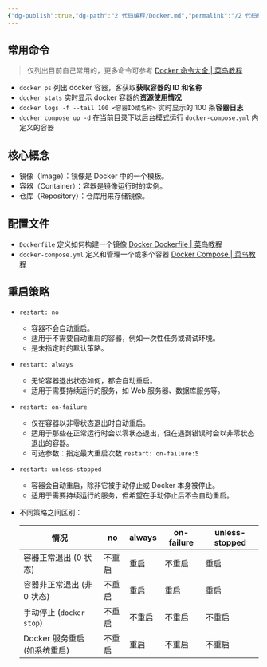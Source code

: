 ```yaml
---
{"dg-publish":true,"dg-path":"2 代码编程/Docker.md","permalink":"/2 代码编程/Docker/","created":"2024-12-01","updated":"2025-05-10"}
---
```



## 常用命令

> 仅列出目前自己常用的，更多命令可参考 [Docker 命令大全 \| 菜鸟教程](https://www.runoob.com/docker/docker-command-manual.html)

- `docker ps` 列出 docker 容器，客获取**获取容器的 ID 和名称**
- `docker stats` 实时显示 docker 容器的**资源使用情况**
- `docker logs -f --tail 100 <容器ID或名称>` 实时显示的 100 条**容器日志**
- `docker compose up -d` 在当前目录下以后台模式运行 `docker-compose.yml` 内定义的容器

## 核心概念

- 镜像（Image）：镜像是 Docker 中的一个模板。
- 容器（Container）：容器是镜像运行时的实例。
- 仓库（Repository）：仓库用来存储镜像。

## 配置文件

- `Dockerfile` 定义如何构建一个镜像 [Docker Dockerfile \| 菜鸟教程](https://www.runoob.com/docker/docker-dockerfile.html)
- `docker-compose.yml` 定义和管理一个或多个容器 [Docker Compose \| 菜鸟教程](https://www.runoob.com/docker/docker-compose.html)

## 重启策略

- `restart: no` 
	- 容器不会自动重启。
	- 适用于不需要自动重启的容器，例如一次性任务或调试环境。
	- 是未指定时的默认策略。
- `restart: always` 
	- 无论容器退出状态如何，都会自动重启。
	- 适用于需要持续运行的服务，如 Web 服务器、数据库服务等。
- `restart: on-failure` 
	- 仅在容器以非零状态退出时自动重启。
	- 适用于那些在正常运行时会以零状态退出，但在遇到错误时会以非零状态退出的容器。
	- 可选参数：指定最大重启次数 `restart: on-failure:5`
- `restart: unless-stopped` 
	- 容器会自动重启，除非它被手动停止或 Docker 本身被停止。
	- 适用于需要持续运行的服务，但希望在手动停止后不会自动重启。
- 不同策略之间区别：

	| 情况                   | no  | always | on-failure | unless-stopped |
	| -------------------- | --- | ------ | ---------- | -------------- |
	| 容器正常退出 (0 状态)        | 不重启 | 重启     | 不重启        | 重启             |
	| 容器非正常退出 (非 0 状态)     | 不重启 | 重启     | 重启         | 重启             |
	| 手动停止 (`docker stop`) | 不重启 | 不重启    | 不重启        | 不重启            |
	| Docker 服务重启 (如系统重启)  | 不重启 | 重启     | 不重启        | 不重启            |
